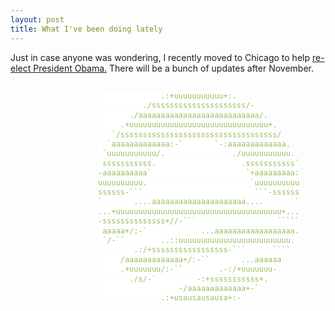 ```yaml
---
layout: post
title: What I've been doing lately
---
```


Just in case anyone was wondering, I recently moved to Chicago to help [re-elect President Obama.](http://www.barackobama.com) There will be a bunch of updates after November.
<pre style="line-height:1.1em; margin-left:140px"><code style="background-color:#FFF; color:#96BE5E">
              .:+uuuuuuuuuuu+:.
          ./sssssssssssssssssssss/-
       ./aaaaaaaaaaaaaaaaaaaaaaaaaaa/.
     .+uuuuuuuuuuuuuuuuuuuuuuuuuuuuuuu+.
   `/sssssssssssssssssssssssssssssssssss/
  `aaaaaaaaaaaaa:-`       `-:aaaaaaaaaaaaa.
 `uuuuuuuuuuu/.               ./uuuuuuuuuuu.
 sssssssssss.                   .sssssssssss`
-aaaaaaaaaa`                     `+aaaaaaaaa:
uuuuuuuuuu.                       `uuuuuuuuuu
ssssss-```                         ```-ssssss
`       ....aaaaaaaaaaaaaaaaaaaaa....       `
...+uuuuuuuuuuuuuuuuuuuuuuuuuuuuuuuuuuuuu+...
-ssssssssssssss+//-```                  `````
 aaaaa+/:-`            ...aaaaaaaaaaaaaaaaaa.
 `/-``        ..::uuuuuuuuuuuuuuuuuuuuuuuuu.
        .:/+sssssssssssssssss-```      ````
     /aaaaaaaaaaaaa+/:-``       ...aaaaaa
     .+uuuuuuu/:-``        .-:/+uuuuuuu-
       ./s/-`         -:+sssssssssss+.
                  -/aaaaaaaaaaaaa+-`
              .:+usausausausa+:-
</code></pre>